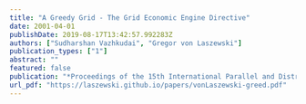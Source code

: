 ```yaml
---
title: "A Greedy Grid - The Grid Economic Engine Directive"
date: 2001-04-01
publishDate: 2019-08-17T13:42:57.992283Z
authors: ["Sudharshan Vazhkudai", "Gregor von Laszewski"]
publication_types: ["1"]
abstract: ""
featured: false
publication: "*Proceedings of the 15th International Parallel and Distributed Processing Symposium, International Workshop on Internet Computing and E-Commerce (ICEC'01)*"
url_pdf: "https://laszewski.github.io/papers/vonLaszewski-greed.pdf"
---
```


